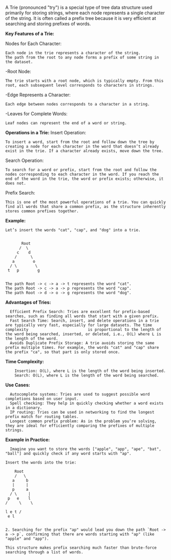A Trie (pronounced "try") is a special type of tree data structure used primarily for storing strings, where each node represents a single character of the string. It is often called a prefix tree because it is very efficient at searching and storing prefixes of words.

**Key Features of a Trie:**

  Nodes for Each Character:
  
    Each node in the trie represents a character of the string.
    The path from the root to any node forms a prefix of some string in the dataset.
    
  -Root Node:
  
    The trie starts with a root node, which is typically empty. From this root, each subsequent level corresponds to characters in strings.
  -Edge Represents a Character:
  
    Each edge between nodes corresponds to a character in a string.
    
  -Leaves for Complete Words:
  
    Leaf nodes can represent the end of a word or string.

**Operations in a Trie:**
  Insert Operation:
  
    To insert a word, start from the root and follow down the tree by creating a node for each character in the word that doesn’t already exist in the trie. If a character already exists, move down the tree.

  Search Operation:
  
    To search for a word or prefix, start from the root and follow the nodes corresponding to each character in the word. If you reach the end of the word in the trie, the word or prefix exists; otherwise, it does not.

  Prefix Search:
    
    This is one of the most powerful operations of a trie. You can quickly find all words that share a common prefix, as the structure inherently stores common prefixes together.

**Example:**

    Let’s insert the words "cat", "cap", and "dog" into a trie.


           Root
          /  \
         c    d
        /      \
       a        o
      / \        \
     t   p        g


    The path Root -> c -> a -> t represents the word "cat".
    The path Root -> c -> a -> p represents the word "cap".
    The path Root -> d -> o -> g represents the word "dog".
**Advantages of Tries:**

      Efficient Prefix Search: Tries are excellent for prefix-based searches, such as finding all words that start with a given prefix.
      Fast Search Time: Search, insert, and delete operations in a trie are typically very fast, especially for large datasets. The time complexity                          is proportional to the length of the word being searched, inserted, or deleted, i.e., O(L) where L is the length of the word.
      Avoids Duplicate Prefix Storage: A trie avoids storing the same prefix multiple times. For example, the words "cat" and "cap" share the prefix "ca", so that part is only stored once.

**Time Complexity:**

        Insertion: O(L), where L is the length of the word being inserted.
        Search: O(L), where L is the length of the word being searched.
**Use Cases:**

      Autocomplete systems: Tries are used to suggest possible word completions based on user input.
      Spell checking: They help in quickly checking whether a word exists in a dictionary.
      IP routing: Tries can be used in networking to find the longest prefix match for routing tables.
      Longest common prefix problem: As in the problem you’re solving, they are ideal for efficiently comparing the prefixes of multiple strings.
**Example in Practice:**

      Imagine you want to store the words ["apple", "app", "ape", "bat", "ball"] and quickly check if any word starts with "ap".

    Insert the words into the trie:

        Root
        /   \
       a     b
       |     |
       p     a
      / \     |
     p   e    l
    /     \    \
    
    l e t /
     e l


    2. Searching for the prefix "ap" would lead you down the path `Root -> a -> p`, confirming that there are words starting with "ap" (like "apple" and "app").

    This structure makes prefix searching much faster than brute-force searching through a list of words.
